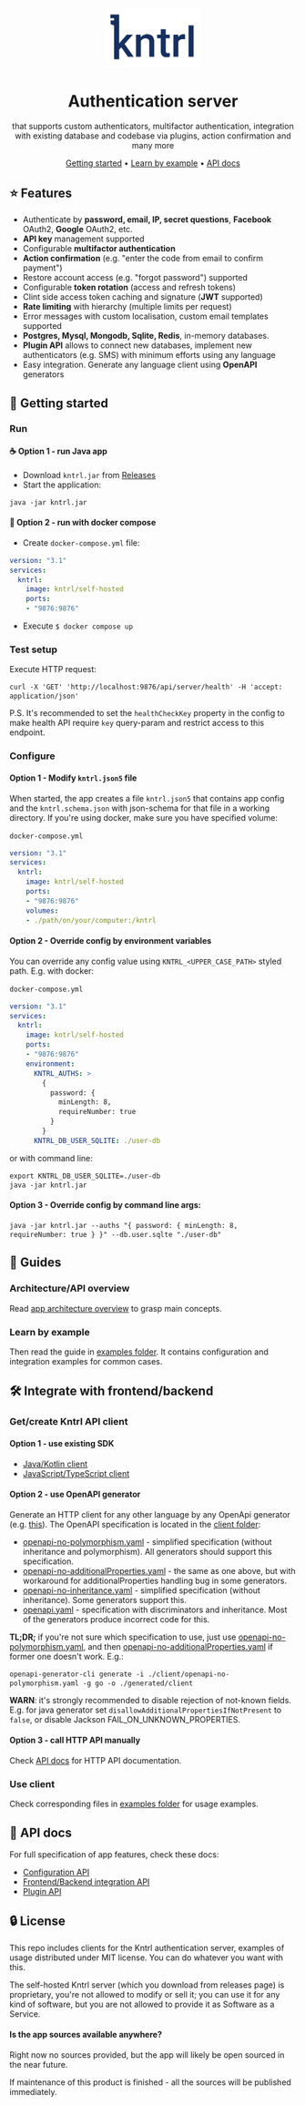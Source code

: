 <p align="center">
    <img alt="kntrl" src="logo.png" width="170"/> 
</p>
<h1 align="center">Authentication server</h1>
<div align="center">
that supports custom authenticators, multifactor authentication, 
integration with existing database and codebase via plugins, action confirmation and many more

[Getting started](#-getting-started) •
[Learn by example](#learn-by-example) •
[API docs](#-api-docs)
</div>


## ⭐ Features

- Authenticate by **password, email, IP, secret questions**, **Facebook** OAuth2, **Google** OAuth2, etc.
- **API key** management supported
- Configurable **multifactor authentication**
- **Action confirmation** (e.g. "enter the code from email to confirm payment")
- Restore account access (e.g. "forgot password") supported
- Configurable **token rotation** (access and refresh tokens)
- Clint side access token caching and signature (**JWT** supported)
- **Rate limiting** with hierarchy (multiple limits per request)
- Error messages with custom localisation, custom email templates supported
- **Postgres, Mysql, Mongodb, Sqlite, Redis**, in-memory databases.
- **Plugin API** allows to connect new databases, implement new authenticators (e.g. SMS) with minimum efforts using any language
- Easy integration. Generate any language client using **OpenAPI** generators


## 🚀 Getting started

### Run

#### ☕ Option 1 - run Java app
- Download `kntrl.jar` from [Releases](../../releases)
- Start the application:
```shell
java -jar kntrl.jar
```

#### 🐳 Option 2 - run with docker compose
- Create `docker-compose.yml` file:
```yml
version: "3.1"
services:
  kntrl:
    image: kntrl/self-hosted
    ports:
    - "9876:9876"
```
- Execute `$ docker compose up`

### Test setup
Execute HTTP request:
```shell
curl -X 'GET' 'http://localhost:9876/api/server/health' -H 'accept: application/json'
```
P.S. It's recommended to set the `healthCheckKey` property in the config to make health API require `key` query-param and
restrict access to this endpoint.


### Configure

#### Option 1 - Modify `kntrl.json5` file
When started, the app creates a file `kntrl.json5` that contains app config and the `kntrl.schema.json` with json-schema 
for that file in a working directory.
If you're using docker, make sure you have specified volume:

`docker-compose.yml`
```yml
version: "3.1"
services:
  kntrl:
    image: kntrl/self-hosted
    ports:
    - "9876:9876"
    volumes:
    - ./path/on/your/computer:/kntrl
```

#### Option 2 - Override config by environment variables
You can override any config value using `KNTRL_<UPPER_CASE_PATH>` styled path. E.g. with docker:

`docker-compose.yml`
```yml
version: "3.1"
services:
  kntrl:
    image: kntrl/self-hosted
    ports:
    - "9876:9876"
    environment:
      KNTRL_AUTHS: >
        {
          password: {
            minLength: 8,
            requireNumber: true
          }
        }
      KNTRL_DB_USER_SQLITE: ./user-db
```
or with command line:
```shell
export KNTRL_DB_USER_SQLITE=./user-db
java -jar kntrl.jar
```

#### Option 3 - Override config by command line args:
```shell
java -jar kntrl.jar --auths "{ password: { minLength: 8, requireNumber: true } }" --db.user.sqlte "./user-db"
```

## 📖 Guides

### Architecture/API overview
Read [app architecture overview](arch.md) to grasp main concepts.

### Learn by example
Then read the guide in [examples folder](examples). It contains configuration and integration examples for common cases.


## 🛠️ Integrate with frontend/backend

### Get/create Kntrl API client

#### Option 1 - use existing SDK
- [Java/Kotlin client](client/kotlin)
- [JavaScript/TypeScript client](client/typescript)

#### Option 2 - use OpenAPI generator
Generate an HTTP client for any other language by any OpenApi generator (e.g. [this](https://openapi-generator.tech)).
The OpenAPI specification is located in the [client folder](client):

- [openapi-no-polymorphism.yaml](client/openapi-no-polymorphism.yaml) - simplified specification (without inheritance and polymorphism). All generators should support this specification.
- [openapi-no-additionalProperties.yaml](client/openapi-no-additionalProperties.yaml) - the same as one above, but with workaround for additionalProperties handling bug in some generators.
- [openapi-no-inheritance.yaml](client/openapi-no-inheritance.yaml) - simplified specification (without inheritance). Some generators support this.
- [openapi.yaml](client/openapi.yaml) - specification with discriminators and inheritance. Most of the generators produce incorrect code for this.

**TL;DR;** if you're not sure which specification to use, just use [openapi-no-polymorphism.yaml](client/openapi-no-polymorphism.yaml), and then
[openapi-no-additionalProperties.yaml](client/openapi-no-additionalProperties.yaml) if former one doesn't work. E.g.:
```shell
openapi-generator-cli generate -i ./client/openapi-no-polymorphism.yaml -g go -o ./generated/client
```
**WARN**: it's strongly recommended to disable rejection of not-known fields. E.g. for java generator set 
`disallowAdditionalPropertiesIfNotPresent` to `false`, or disable Jackson FAIL_ON_UNKNOWN_PROPERTIES.

#### Option 3 - call HTTP API manually
Check [API docs](https://kntrl-auth.github.io/kntrl-auth-server/apidocs) for HTTP API documentation.


### Use client
Check corresponding files in [examples folder](examples) for usage examples.


## 📑 API docs

For full specification of app features, check these docs:

- [Configuration API](https://kntrl-auth.github.io/kntrl-auth-server/apidocs/cfg)
- [Frontend/Backend integration API](https://kntrl-auth.github.io/kntrl-auth-server/apidocs)
- [Plugin API](https://kntrl-auth.github.io/kntrl-auth-server/apidocs/plugin)


## 🔒 License

This repo includes clients for the Kntrl authentication server, examples of usage distributed under MIT license. You can do 
whatever you want with this.

The self-hosted Kntrl server (which you download from releases page) is proprietary, you're not allowed to modify or sell it;
you can use it for any kind of software, but you are not allowed to provide it as Software as a Service.

#### Is the app sources available anywhere?

Right now no sources provided, but the app will likely be open sourced in the near future.

If maintenance of this product is finished - all the sources will be published immediately.